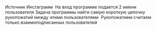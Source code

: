 Источник Инcтаграмм
​
На вход программе подается 2 имени пользователя
Задача программы найти самую короткую цепочку рукопожатий между этими пользователями
​
Рукопожатием считаем только взаимоподписанных пользователей